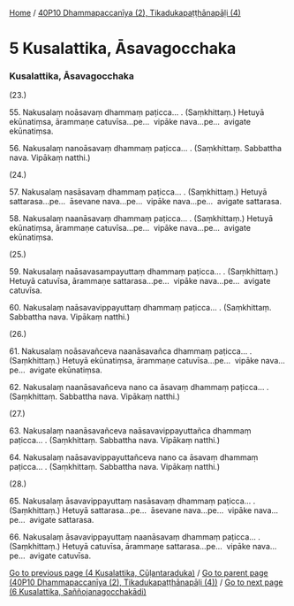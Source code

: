 
[Home](/) / [40P10 Dhammapaccanīya (2), Tikadukapaṭṭhānapāḷi (4)](/tipitaka/40P10.md)

# 5 Kusalattika, Āsavagocchaka

### Kusalattika, Āsavagocchaka

(23.)

55\. Nakusalaṃ noāsavaṃ dhammaṃ paṭicca… . (Saṃkhittaṃ.) Hetuyā ekūnatiṃsa, ārammaṇe catuvīsa…pe…  vipāke nava…pe…  avigate ekūnatiṃsa.

56\. Nakusalaṃ nanoāsavaṃ dhammaṃ paṭicca… . (Saṃkhittaṃ. Sabbattha nava. Vipākaṃ natthi.)

(24.)

57\. Nakusalaṃ nasāsavaṃ dhammaṃ paṭicca… . (Saṃkhittaṃ.) Hetuyā sattarasa…pe…  āsevane nava…pe…  vipāke nava…pe…  avigate sattarasa.

58\. Nakusalaṃ naanāsavaṃ dhammaṃ paṭicca… . (Saṃkhittaṃ.) Hetuyā ekūnatiṃsa, ārammaṇe catuvīsa…pe…  vipāke nava…pe…  avigate ekūnatiṃsa.

(25.)

59\. Nakusalaṃ naāsavasampayuttaṃ dhammaṃ paṭicca… . (Saṃkhittaṃ.) Hetuyā catuvīsa, ārammaṇe sattarasa…pe…  vipāke nava…pe…  avigate catuvīsa.

60\. Nakusalaṃ naāsavavippayuttaṃ dhammaṃ paṭicca… . (Saṃkhittaṃ. Sabbattha nava. Vipākaṃ natthi.)

(26.)

61\. Nakusalaṃ noāsavañceva naanāsavañca dhammaṃ paṭicca… . (Saṃkhittaṃ.) Hetuyā ekūnatiṃsa, ārammaṇe catuvīsa…pe…  vipāke nava…pe…  avigate ekūnatiṃsa.

62\. Nakusalaṃ naanāsavañceva nano ca āsavaṃ dhammaṃ paṭicca… . (Saṃkhittaṃ. Sabbattha nava. Vipākaṃ natthi.)

(27.)

63\. Nakusalaṃ naanāsavañceva naāsavavippayuttañca dhammaṃ paṭicca… . (Saṃkhittaṃ. Sabbattha nava. Vipākaṃ natthi.)

64\. Nakusalaṃ naāsavavippayuttañceva nano ca āsavaṃ dhammaṃ paṭicca… . (Saṃkhittaṃ. Sabbattha nava. Vipākaṃ natthi.)

(28.)

65\. Nakusalaṃ āsavavippayuttaṃ nasāsavaṃ dhammaṃ paṭicca… . (Saṃkhittaṃ.) Hetuyā sattarasa…pe…  āsevane nava…pe…  vipāke nava…pe…  avigate sattarasa.

66\. Nakusalaṃ āsavavippayuttaṃ naanāsavaṃ dhammaṃ paṭicca… . (Saṃkhittaṃ.) Hetuyā catuvīsa, ārammaṇe sattarasa…pe…  vipāke nava…pe…  avigate catuvīsa.

[Go to previous page (4 Kusalattika, Cūḷantaraduka)](/tipitaka/40P10/4.md) / [Go to parent page (40P10 Dhammapaccanīya (2), Tikadukapaṭṭhānapāḷi (4))](/tipitaka/40P10/0.md) / [Go to next page (6 Kusalattika, Saññojanagocchakādi)](/tipitaka/40P10/6.md)


